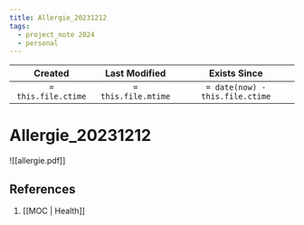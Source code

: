 ```yaml
---
title: Allergie_20231212
tags:
  - project_note 2024
  - personal
---
```

|     Created      |  Last Modified   |       Exists Since        |
|:----------------:|:----------------:|:----------------:|
| `= this.file.ctime` | `= this.file.mtime` | `= date(now) - this.file.ctime`|

# Allergie_20231212

![[allergie.pdf]]
## References
1. [[MOC | Health]]